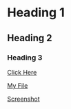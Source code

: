 # Heading 1

## Heading 2

### Heading 3

[Click Here](https://montana-media-arts.github.io/webDesignFall2023/topic-02/atom-move-file/)

[My File](../Assignment_3/responses.txt)

[Screenshot](./images/CodingAreaScreenshot.png)